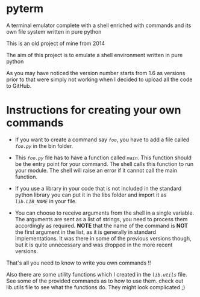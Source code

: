# pyterm
A terminal emulator complete with a shell enriched with commands and its own file system written in pure python

This is an old project of mine from 2014

The aim of this project is to emulate a shell environment written in pure python

As you may have noticed the version number starts from 1.6 as versions prior to that were simply not working when I
decided to upload all the code to GitHub.

# Instructions for creating your own commands

* If you want to create a command say _`foo`_, you have to add a file called _`foo.py`_ in the bin folder.
 
* This _`foo.py`_ file has to have a function called _`main`_. This function should be the entry point for your command. The shell calls this function to run your module. The shell will raise an error if it cannot call the main function.
 
* If you use a library in your code that is not included in the standard python library you can put it in the libs folder and import it as _`lib.LIB_NAME`_ in your file.
 
* You can choose to receive arguments from the shell in a single variable. The arguments are sent as a list of strings, you need to process them accordingly as required. **NOTE** that the name of the command is **NOT** the first argument in the list, as it is generally in standard implementations. It was there in some of the previous versions though, but it is quite unnecessary and was dropped in the more recent versions.
 
That's all you need to know to write you own commands !!
 
Also there are some utility functions which I created in the _`lib.utils`_ file. See some of the provided commands as to how to use them. check out lib.utils file to see what the functions do. They might look complicated ;)